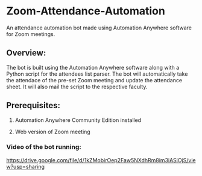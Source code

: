 # Zoom-Attendance-Automation
 An attendance automation bot made using Automation Anywhere software for Zoom meetings.
 
 ## Overview:
 
  The bot is built using the Automation Anywhere software along with a Python script for the attendees list parser. The bot will automatically take the attendace of the pre-set Zoom meeting and update the attendance sheet. It will also mail the script to the respective faculty.
 
## Prerequisites:
 
 1) Automation Anywhere Community Edition installed
 
 2) Web version of Zoom meeting
 
 ### Video of the bot running:
 
 https://drive.google.com/file/d/1kZMobirOep2Faw5NXdhRm8im3iASiOjS/view?usp=sharing
